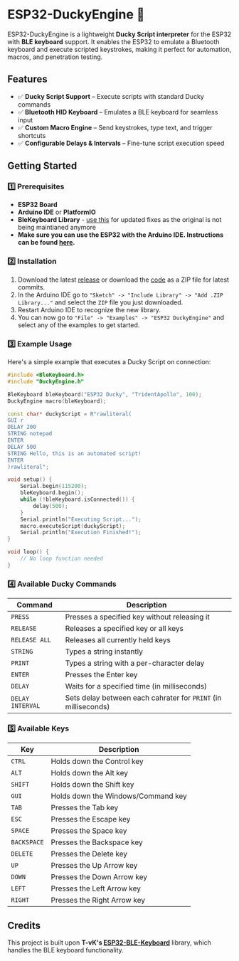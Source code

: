 # ESP32-DuckyEngine 🦆

ESP32-DuckyEngine is a lightweight **Ducky Script interpreter** for the ESP32 with **BLE keyboard** support. It enables the ESP32 to emulate a Bluetooth keyboard and execute scripted keystrokes, making it perfect for automation, macros, and penetration testing.

## Features
- ✅ **Ducky Script Support** – Execute scripts with standard Ducky commands
- ✅ **Bluetooth HID Keyboard** – Emulates a BLE keyboard for seamless input
- ✅ **Custom Macro Engine** – Send keystrokes, type text, and trigger shortcuts
- ✅ **Configurable Delays & Intervals** – Fine-tune script execution speed


## Getting Started

### 1️⃣ Prerequisites
- **ESP32 Board**
- **Arduino IDE** or **PlatformIO**
- **BleKeyboard Library** - [use this](https://github.com/TriDEntApollO/ESP32-BLE-Keyboard-V2) for updated fixes as the original is not being maintianed anymore
- **Make sure you can use the ESP32 with the Arduino IDE. Instructions can be found [here](https://docs.espressif.com/projects/arduino-esp32/en/latest/).**

### 2️⃣ Installation
1. Download the latest [release](https://github.com/TriDEntApollO/ESP32-BLE-Keyboard-V2/releases) or download the [code](https://github.com/TriDEntApollO/ESP32-BLE-Keyboard-V2/archive/refs/heads/main.zip) as a ZIP file for latest commits.
2. In the Arduino IDE go to `"Sketch" -> "Include Library" -> "Add .ZIP Library..."` and select the `ZIP` file you just downloaded.
3. Restart Arduino IDE to recognize the new library.
4. You can now go to `"File" -> "Examples" -> "ESP32 DuckyEngine"` and select any of the examples to get started.


### 3️⃣ Example Usage
Here's a simple example that executes a Ducky Script on connection:

```cpp
#include <BleKeyboard.h>
#include "DuckyEngine.h"

BleKeyboard bleKeyboard("ESP32 Ducky", "TridentApollo", 100);
DuckyEngine macro(bleKeyboard);

const char* duckyScript = R"rawliteral(
GUI r
DELAY 200
STRING notepad
ENTER
DELAY 500
STRING Hello, this is an automated script!
ENTER
)rawliteral";

void setup() {
    Serial.begin(115200);
    bleKeyboard.begin();
    while (!bleKeyboard.isConnected()) {
        delay(500);
    }
    Serial.println("Executing Script...");
    macro.executeScript(duckyScript);
    Serial.println("Execution Finished!");
}

void loop() {
    // No loop function needed
}
```

### 4️⃣ Available Ducky Commands
| Command          | Description                                                    |
|------------------|----------------------------------------------------------------|
| `PRESS`          | Presses a specified key without releasing it                   |
| `RELEASE`        | Releases a specified key or all keys                           |
| `RELEASE ALL`    | Releases all currently held keys                               |
| `STRING`         | Types a string instantly                                       |
| `PRINT`          | Types a string with a per-character delay                      |
| `ENTER`          | Presses the Enter key                                          |
| `DELAY`          | Waits for a specified time (in milliseconds)                   |
| `DELAY INTERVAL` | Sets delay between each cahrater for `PRINT` (in milliseconds) |

### 5️⃣ Available Keys
| Key        | Description                                     |
|------------|-------------------------------------------------|
| `CTRL`     | Holds down the Control key                      |
| `ALT`      | Holds down the Alt key                          |
| `SHIFT`    | Holds down the Shift key                        |
| `GUI`      | Holds down the Windows/Command key              |
| `TAB`      | Presses the Tab key                             |
| `ESC`      | Presses the Escape key                          |
| `SPACE`    | Presses the Space key                           |
| `BACKSPACE`| Presses the Backspace key                       |
| `DELETE`   | Presses the Delete key                          |
| `UP`       | Presses the Up Arrow key                        |
| `DOWN`     | Presses the Down Arrow key                      |
| `LEFT`     | Presses the Left Arrow key                      |
| `RIGHT`    | Presses the Right Arrow key                     |

## Credits
This project is built upon **T-vK's [ESP32-BLE-Keyboard](https://github.com/T-vK/ESP32-BLE-Keyboard)** library, which handles the BLE keyboard functionality.
